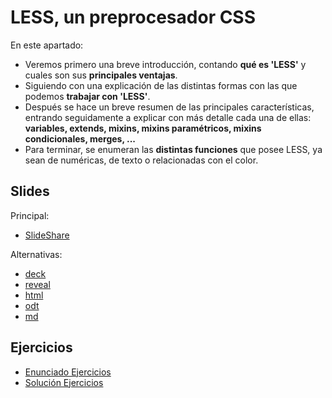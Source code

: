 # LESS, un preprocesador CSS

En este apartado:

- Veremos primero una breve introducción, contando **qué es 'LESS'** y cuales son sus **principales ventajas**.
- Siguiendo con una explicación de las distintas formas con las que podemos **trabajar con 'LESS'**.
- Después se hace un breve resumen de las principales características, entrando seguidamente a explicar con más detalle cada una de ellas: **variables, extends, mixins, mixins paramétricos, mixins condicionales, merges, ...**
- Para terminar, se enumeran las **distintas funciones** que posee LESS, ya sean de numéricas, de texto o relacionadas con el color.

## Slides

Principal:

- [SlideShare](http://www.slideshare.net/asanzdiego/less-un-preprocesador-css)

Alternativas:

- [deck](http://asanzdiego.github.io/curso-interfaces-web-2016/04-preprocesadores-css/04.01-less/slides/export/01-less-deck-slides.html)
- [reveal](http://asanzdiego.github.io/curso-interfaces-web-2016/04-preprocesadores-css/04.01-less/slides/export/01-less-reveal-slides.html)
- [html](http://asanzdiego.github.io/curso-interfaces-web-2016/04-preprocesadores-css/04.01-less/slides/export/01-less.html)
- [odt](http://asanzdiego.github.io/curso-interfaces-web-2016/04-preprocesadores-css/04.01-less/slides/export/01-less.odt)
- [md](http://asanzdiego.github.io/curso-interfaces-web-2016/04-preprocesadores-css/04.01-less/slides/md/01-less.md)

## Ejercicios

- [Enunciado Ejercicios](https://github.com/asanzdiego/curso-interfaces-web-2016/tree/master/04-preprocesadores-css/04.01-less/src/ejercicios)
- [Solución Ejercicios](https://github.com/asanzdiego/curso-interfaces-web-2016/tree/master/04-preprocesadores-css/04.01-less/src/solucion)
